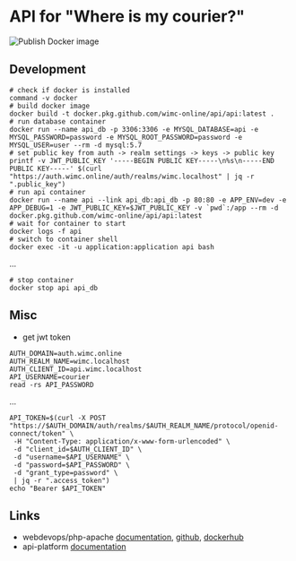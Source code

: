 # API for "Where is my courier?"
![Publish Docker image](https://github.com/wimc-online/api/workflows/Publish%20Docker%20image/badge.svg)

## Development
```shell script
# check if docker is installed
command -v docker
# build docker image
docker build -t docker.pkg.github.com/wimc-online/api/api:latest .
# run database container
docker run --name api_db -p 3306:3306 -e MYSQL_DATABASE=api -e MYSQL_PASSWORD=password -e MYSQL_ROOT_PASSWORD=password -e MYSQL_USER=user --rm -d mysql:5.7
# set public key from auth -> realm settings -> keys -> public key
printf -v JWT_PUBLIC_KEY '-----BEGIN PUBLIC KEY-----\n%s\n-----END PUBLIC KEY-----' $(curl "https://auth.wimc.online/auth/realms/wimc.localhost" | jq -r ".public_key")
# run api container
docker run --name api --link api_db:api_db -p 80:80 -e APP_ENV=dev -e APP_DEBUG=1 -e JWT_PUBLIC_KEY=$JWT_PUBLIC_KEY -v `pwd`:/app --rm -d docker.pkg.github.com/wimc-online/api/api:latest
# wait for container to start
docker logs -f api
# switch to container shell
docker exec -it -u application:application api bash
```
...
```shell script
# stop container
docker stop api api_db
```

## Misc
- get jwt token
```shell script
AUTH_DOMAIN=auth.wimc.online
AUTH_REALM_NAME=wimc.localhost
AUTH_CLIENT_ID=api.wimc.localhost
API_USERNAME=courier
read -rs API_PASSWORD
```
...
```shell script
API_TOKEN=$(curl -X POST "https://$AUTH_DOMAIN/auth/realms/$AUTH_REALM_NAME/protocol/openid-connect/token" \
 -H "Content-Type: application/x-www-form-urlencoded" \
 -d "client_id=$AUTH_CLIENT_ID" \
 -d "username=$API_USERNAME" \
 -d "password=$API_PASSWORD" \
 -d "grant_type=password" \
 | jq -r ".access_token")
echo "Bearer $API_TOKEN"
```

## Links
- webdevops/php-apache [documentation](https://dockerfile.readthedocs.io/en/latest/content/DockerImages/dockerfiles/php-apache.html), [github](https://github.com/webdevops/Dockerfile), [dockerhub](https://hub.docker.com/r/webdevops/php-apache)
- api-platform [documentation](https://api-platform.com/docs)
